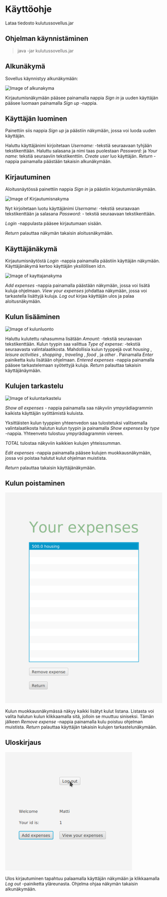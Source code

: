 <h1> Käyttöohje </h1>

Lataa tiedosto kulutussovellus.jar

<h2> Ohjelman käynnistäminen </h2>

> java -jar kulutussovellus.jar

<h2> Alkunäkymä </h2>

Sovellus käynnistyy alkunäkymään:

![Image of alkunakyma](https://github.com/sofiaaair/ot-harjoitustyo/tree/master/dokumentaatio/kuvat/ohjeKayttajaNakyma.png)

Kirjautumisnäkymään pääsee painamalla nappia _Sign in_ ja uuden käyttäjän pääsee luomaan painamalla _Sign up_ -nappia.

<h2> Käyttäjän luominen </h2>

Painettiin siis nappia _Sign up_ ja päästiin näkymään, jossa voi luoda uuden käyttäjän.

Haluttu käyttäjänimi kirjoitetaan _Username:_ -tekstiä seuraavaan tyhjään tekstikenttään.
Haluttu salasana ja nimi taas puolestaan _Password:_ ja _Your name:_ tekstiä seuraaviin tekstikenttiin.
_Create user_ luo käyttäjän. 
_Return_ - nappia painamalla päästään takaisin alkunäkymään.


<h2> Kirjautuminen </h2>

Aloitusnäytössä painettiin nappia _Sign in_ ja päästiin kirjautumisnäkymään.

![Image of Kirjautumisnakyma](https://github.com/sofiaaair/ot-harjoitustyo/tree/master/dokumentaatio/kuvat/ohjeKirjautuminen.png)

Nyt kirjoitetaan luotu käyttäjänimi _Username:_ -tekstiä seuraavaan tekstikenttään ja salasana _Password:_ - tekstiä seuraavaan tekstikenttään.

_Login_ -nappulasta pääsee kirjautumaan sisään.

_Return_ palauttaa näkymän takaisin aloitusnäkymään.


<h2> Käyttäjänäkymä </h2>

Kirjautumisnäytöstä _Login_ -nappia painamalla päästiin käyttäjän näkymään.
Käyttäjänäkymä kertoo käyttäjän yksilöllisen id:n.

![Image of kayttajanakyma](https://github.com/sofiaaair/ot-harjoitustyo/tree/master/dokumentaatio/kuvat/ohjeKayttajaNakyma.png)

_Add expenses_ -nappia painamalla päästään näkymään, jossa voi lisätä kuluja ohjelmaan.
_View your expenses_ johdattaa näkymään, jossa voi tarkastella lisättyjä kuluja.
_Log out_ kirjaa käyttäjän ulos ja palaa aloitusnäkymään.

<h2> Kulun lisääminen </h2>

![Image of kulunluonto](https://github.com/sofiaaair/ot-harjoitustyo/tree/master/dokumentaatio/kuvat/ohjeKulunLuonti.png)

Haluttu kulutettu rahasumma lisätään _Amount:_ -tekstiä seuraavaan tekstikenttään. Kulun tyypin saa valittua _Type of expense:_ -tekstiä seuraavasta valintalaatikosta.
Mahdollisia kulun tyyppejä ovat _housing_ , _leisure activities_ , _shopping_ , _traveling_ , _food_ , ja _other_ .
Painamalla _Enter_ painiketta kulu lisätään ohjelmaan.
_Entered expenses_ -nappia painamalla pääsee tarkastelemaan syötettyjä kuluja.
_Return_ palauttaa takaisin käyttäjänäymään.


<h2> Kulujen tarkastelu </h2>

![Image of kuluntarkastelu](https://github.com/sofiaaair/ot-harjoitustyo/tree/master/dokumentaatio/kuvat/ohjeKulunTarkastelu.png)

_Show all expenses_ - nappia painamalla saa näkyviin ympyrädiagrammin kaikista käyttäjän syöttämistä kuluista.

Yksittäisten kulun tyyppien yhteenvedon saa tulostetuksi valitsemalla valintalaatikosta halutun kulun tyypin ja painamalla _Show expenses by type_ -nappia. Yhteenveto tulostuu ympyrädiagrammin viereen.

_TOTAL_ tulostaa näkyviin kaikkien kulujen yhteissumman.

_Edit expenses_ -nappia painamalla pääsee kulujen muokkausnäkymään, jossa voi poistaa halutut kulut ohjelman muistista.

_Return_ palauttaa takaisin käyttäjänäkymään.


<h2> Kulun poistaminen </h2>

![Image of kulunpoisto](https://github.com/sofiaaair/ot-harjoitustyo/blob/master/dokumentaatio/kuvat/ohjeKulunPoisto.png)

Kulun muokkausnäkymässä näkyy kaikki lisätyt kulut listana. Listasta voi valita halutun kulun klikkaamalla sitä,
jolloin se muuttuu siniseksi. Tämän jälkeen _Remove expense_ -nappia painamalla kulu poistuu ohjelman muistista.
_Return_ palauttaa käyttäjän takaisin kulujen tarkastelunäkymään.


<h2> Uloskirjaus </h2>

![Image of uloskirjaus](https://github.com/sofiaaair/ot-harjoitustyo/blob/master/dokumentaatio/kuvat/ohjeUlosKirjaus.png)

Ulos kirjautuminen tapahtuu palaamalla käyttäjän näkymään ja klikkaamalla _Log out_ -painiketta yläreunasta.
Ohjelma ohjaa näkymän takaisin alkunäkymään.
